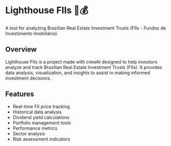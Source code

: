 # Lighthouse FIIs 🏢💰

A tool for analyzing Brazilian Real Estate Investment Trusts (FIIs - Fundos de Investimento Imobiliário).

## Overview

Lighthouse FIIs is a project made with crewAI designed to help investors analyze and track Brazilian Real Estate Investment Trusts (FIIs). It provides data analysis, visualization, and insights to assist in making informed investment decisions.

## Features

- Real-time FII price tracking
- Historical data analysis
- Dividend yield calculations
- Portfolio management tools
- Performance metrics
- Sector analysis
- Risk assessment indicators